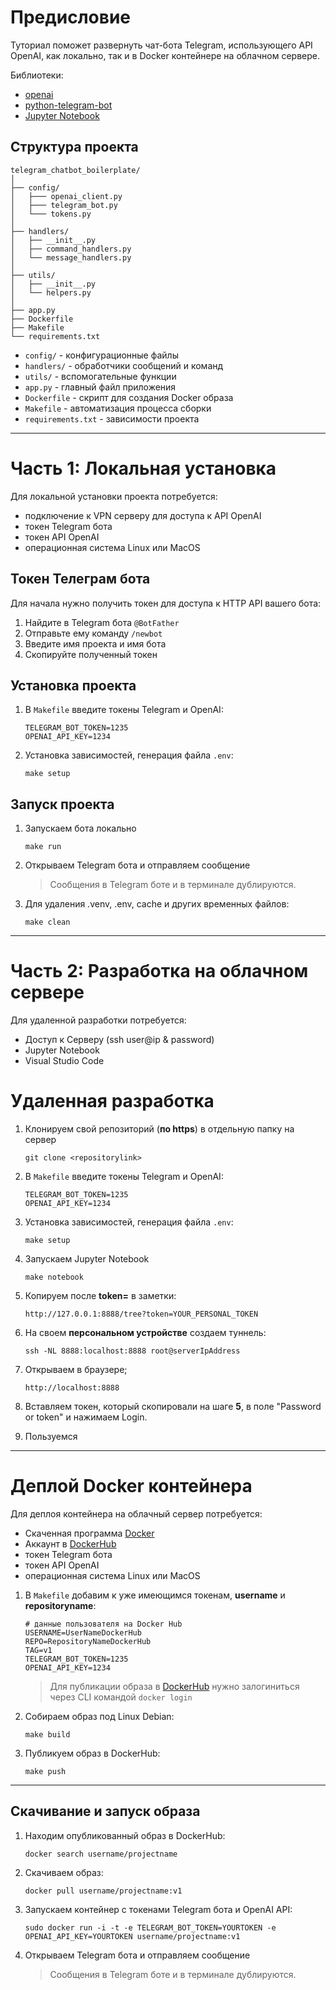 # Предисловие

Туториал поможет развернуть чат-бота Telegram, использующего API OpenAI, как локально, так и в Docker контейнере на облачном сервере.

Библиотеки:

- [openai](https://pypi.org/project/openai/)
- [python-telegram-bot](https://pypi.org/project/python-telegram-bot/)
- [Jupyter Notebook](https://pypi.org/project/notebook/)

## Структура проекта

```
telegram_chatbot_boilerplate/
│
├── config/
│   ├─── openai_client.py
│   ├─── telegram_bot.py
│   └─── tokens.py
│
├── handlers/
│   ├── __init__.py
│   ├── command_handlers.py
│   └── message_handlers.py
│
├── utils/
│   ├── __init__.py
│   └── helpers.py
│
├── app.py
├── Dockerfile
├── Makefile
└── requirements.txt
```

- `config/` - конфигурационные файлы
- `handlers/` - обработчики сообщений и команд
- `utils/` - вспомогательные функции
- `app.py` - главный файл приложения
- `Dockerfile` - скрипт для создания Docker образа
- `Makefile` - автоматизация процесса сборки
- `requirements.txt` - зависимости проекта

---

# Часть 1: Локальная установка

Для локальной установки проекта потребуется:

- подключение к VPN серверу для доступа к API OpenAI
- токен Telegram бота
- токен API OpenAI
- операционная система Linux или MacOS

## Токен Телеграм бота

Для начала нужно получить токен для доступа к HTTP API вашего бота:

1. Найдите в Telegram бота `@BotFather`
2. Отправьте ему команду `/newbot`
3. Введите имя проекта и имя бота
4. Скопируйте полученный токен

## Установка проекта

1. В `Makefile` введите токены Telegram и OpenAI:
   ```
   TELEGRAM_BOT_TOKEN=1235
   OPENAI_API_KEY=1234
   ```
2. Установка зависимостей, генерация файла `.env`:
   ```
   make setup
   ```

## Запуск проекта

1. Запускаем бота локально
   ```
   make run
   ```
2. Открываем Telegram бота и отправляем сообщение

   > Сообщения в Telegram боте и в терминале дублируются.

3. Для удаления .venv, .env, cache и других временных файлов:
   ```
   make clean
   ```

---

# Часть 2: Разработка на облачном сервере

Для удаленной разработки потребуется:

- Доступ к Серверу (ssh user@ip & password)
- Jupyter Notebook
- Visual Studio Code

# Удаленная разработка

1. Клонируем свой репозиторий (**по https**) в отдельную папку на сервер
   ```
   git clone <repositorylink>
   ```

3. В `Makefile` введите токены Telegram и OpenAI:
   ```
   TELEGRAM_BOT_TOKEN=1235
   OPENAI_API_KEY=1234
   ```
4. Установка зависимостей, генерация файла `.env`:
   ```
   make setup
   ```
5. Запускаем Jupyter Notebook
   ```
   make notebook
   ```
6. Копируем после **token=** в заметки:
   ```
   http://127.0.0.1:8888/tree?token=YOUR_PERSONAL_TOKEN
   ```
7. На своем **персональном устройстве** создаем туннель:
   ```
   ssh -NL 8888:localhost:8888 root@serverIpAddress
   ```
8. Открываем в браузере;
   ```
   http://localhost:8888
   ```
9. Вставляем токен, который скопировали на шаге **5**, в поле "Password or token" и нажимаем Login.
10. Пользуемся

---

# Деплой Docker контейнера

Для деплоя контейнера на облачный сервер потребуется:

- Скаченная программа [Docker](https://www.docker.com/products/docker-desktop/)
- Аккаунт в [DockerHub](https://hub.docker.com/)
- токен Telegram бота
- токен API OpenAI
- операционная система Linux или MacOS

1. В `Makefile` добавим к уже имеющимся токенам, **username** и **repositoryname**:

   ```
   # данные пользователя на Docker Hub
   USERNAME=UserNameDockerHub
   REPO=RepositoryNameDockerHub
   TAG=v1
   TELEGRAM_BOT_TOKEN=1235
   OPENAI_API_KEY=1234
   ```

   > Для публикации образа в [DockerHub](https://hub.docker.com/) нужно залогиниться через CLI командой `docker login`

1. Собираем образ под Linux Debian:

   ```
   make build
   ```

1. Публикуем образ в DockerHub:
   ```
   make push
   ```

---

## Скачивание и запуск образа

1. Находим опубликованный образ в DockerHub:

   ```
   docker search username/projectname
   ```

2. Скачиваем образ:

   ```
   docker pull username/projectname:v1
   ```

3. Запускаем контейнер с токенами Telegram бота и OpenAI API:
   ```
   sudo docker run -i -t -e TELEGRAM_BOT_TOKEN=YOURTOKEN -e OPENAI_API_KEY=YOURTOKEN username/projectname:v1
   ```
4. Открываем Telegram бота и отправляем сообщение
   > Сообщения в Telegram боте и в терминале дублируются.
